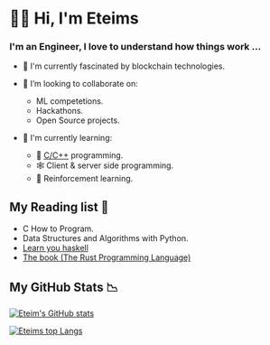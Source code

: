 # 👋🏿 Hi, I'm Eteims 

### I'm an Engineer, I love to understand how things work ...

- 🔭 I'm currently fascinated by blockchain technologies.
- 👯 I’m looking to collaborate on:
   -  ML competetions.
   -  Hackathons.
   -  Open Source projects.
  
- 🌱 I'm currently learning:
   + 💾 [C/C++](https://github.com/EteimZ/Let_See) programming.
   + 🕸️ Client & server side programming.
   + 🧠 Reinforcement learning.

## My Reading list 📕
- C How to Program.
- Data Structures and Algorithms with Python.
- [Learn you haskell](http://learnyouahaskell.com/)
- [The book (The Rust Programming Language)](https://doc.rust-lang.org/book/)


## My GitHub Stats 📉

[![Eteim's GitHub stats](https://github-readme-stats.vercel.app/api?username=eteimz&show_icons=true&theme=dark)](https://github.com/anuraghazra/github-readme-stats)

[![Eteims top Langs](https://github-readme-stats.vercel.app/api/top-langs/?username=eteimz&theme=dark&langs_count=10&layout=compact)](https://github.com/anuraghazra/github-readme-stats)
